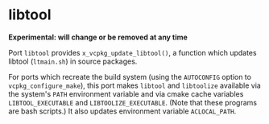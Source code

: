 # libtool

**Experimental: will change or be removed at any time**

Port `libtool` provides `x_vcpkg_update_libtool()`, a function which updates
libtool (`ltmain.sh`) in source packages.

For ports which recreate the build system (using the `AUTOCONFIG` option to
`vcpkg_configure_make`), this port makes `libtool` and `libtoolize` available
via the system's `PATH` environment variable and via cmake cache variables
`LIBTOOL_EXECUTABLE` and `LIBTOOLIZE_EXECUTABLE`. (Note that these programs are
bash scripts.) It also updates environment variable `ACLOCAL_PATH`.
